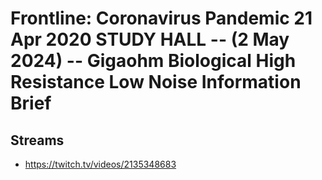 # Frontline: Coronavirus Pandemic 21 Apr 2020 STUDY HALL -- (2 May 2024) -- Gigaohm Biological High Resistance Low Noise Information Brief

## Streams
- https://twitch.tv/videos/2135348683

